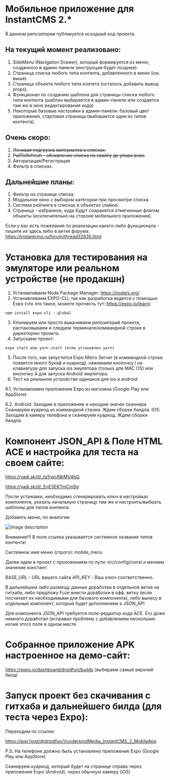 # Мобильное приложение для InstantCMS 2.\*

В данном репозитории публикуется исходный код проекта.

## На текущий момент реализовано:

1. SideMenu (Navigation Drawer), который формируется из меню, созданного в админ-панели (инструкция будет позднее).
2. Страница списка любого типа контента, добавленного в меню (см. выше).
3. Страница объекта любого типа контета (осталось добавить вывод props).
4. Функционал по созданию шаблона для страницы списка любого типа контента (шаблон выбирается в админ-панели или создается там же в окне редактирования кода)
5. Некоторые базовые настройки в админ-панели: базовый цвет приложения, стартовая страница (выбирается один из типов контента).

## Очень скоро:

1. <del>Ленивая подгрузка материалов в списках.</del>
2. <del>PullToRefresh - обновление списка по свайпу до упора вниз.</del>
3. Авторизация/Регистрация
4. Фильтр в списках.

## Дальнейшие планы:

1. Фильтр на странице списка.
2. Модальное окно с выбором категории при просмотре списка.
3. Система рейтинга в списках и объектах (лайки).
4. Страница - избранное, куда будут сохранятся отмеченные флагом объекты (исключительно на стороне мобильного приложения).

Если у вас есть пожелания по реализации какого-либо функционала - пишите их здесь либо в ветке форума:
https://instantcms.ru/forum/thread32835.html

# Установка для тестирования на эмуляторе или реальном устройстве (не продакшн)

1. Устанавливаем Node Package Manager: https://nodejs.org/
2. Устанавливаем EXPO-CLI, так как разработка ведется с помощью Expo (что это такое, можете прочесть тут: https://expo.io/learn)

```
npm install expo-cli --global
```

3. Клонируем или просто выкачиваем репозиторий проекта, распаковываем и следуем терминале/коммандной строке в директорию проекта.
4. Запускаем проект:

```
expo start или yarn start (если установлен yarn)
```

5. После того, как запустится Expo Metro Server (в коммандной строке появится много букаф и куаркод), нажимаем кнопочку I на клавиатуре для запуска ios эмулятора (только для MAC OS) или кнопочку A для запуска Android эмулятора.
6. Тест на реальном устройстве одинаков для ios и android:

6.1. Устанавливем приложение Expo из магазина (Google Play или AppStore)

6.2. Android:
Заходим в приложение и находим значек сканнера.
Сканируем куаркод из коммандной строки.
Ждем сборки бандла.
IOS:
Заходим в камеру телефона и сканируем куаркод.
Ждем сборки бандла.

# Компонент JSON_API & Поле HTML ACE и настройка для теста на своем сайте:

https://yadi.sk/d/_tg1rwUNkMV4bQ

https://yadi.sk/d/_EnE3EKTmCnjSg

После установки, необходимо сгенерировать ключ в настройках компонента, указать начальную страницу там же и настроить/выбрать шаблоны для типов контента.

Добавить меню, по аналогии:

![Image description](https://downloader.disk.yandex.ru/preview/eff27dd194a2f582f0d23d01b5d5812e888426a572c47bf2afa82c15760a89c4/5e3c391a/5SBvsFU3GOVZyHD4E6MoALW0Xw_T7Z17I7OBqsGGlncJYP_07f-aGukgxz4UYyrY6Dd-4cT3SU4B4OP1T_hQnw==?uid=1130000023692780&filename=Снимок+экрана+2020-02-06+в+23.03.41.png&disposition=inline&hash=&limit=0&content_type=image%2Fpng&tknv=v2&owner_uid=1130000023692780&size=2048x2048)

Внимание!!! В поле ссылка указывается системное название типов контента! 

Системное имя меню (строго): mobile_menu

Далее идем в проект с приложением по пути: src/config/const и меняем значение констант:

BASE_URL - URL вашего сайта
API_KEY - Ваш ключ соответственно.

В дальнейшем либо размещу данные доработки в отдельной ветке на гитхабе, либо предложу Fuze внести доработки в офф. ветку (если посчитает их необходимыми для базового компонента), либо вынесу в отдельный компонент, который будет дополнением к JSON_API

Для компонента JSON_API требуется поле-редактор кода ACE.
Его доже немного доработал (исправил проблему с добавлением нескольких копий этого поля в одном месте.

# Собранное приложение APK настроенное на демо-сайт:

https://expo.io/dashboard/droidfun/builds (выбираем самый верхний билд)

# Запуск проект без скачивания с гитхаба и дальнейшего билда (для теста через Expo):

Переходим по ссылке:

https://exp.host/@droidfun/VunderkindMedia_InstantCMS_2_MobileApp

P.S. На телефоне должно быть установлено приложение Expo (Google Play или AppStore)

Сканируем куаркод, который будет на странице справа через приложение Expo (Android), через обычную камеру (iOS)


